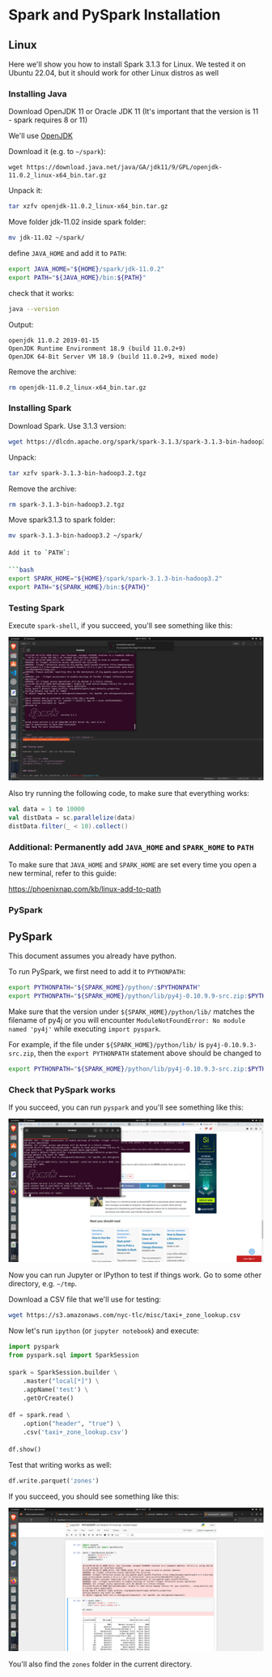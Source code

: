# Spark and PySpark Installation

## Linux

Here we'll show you how to install Spark 3.1.3 for Linux.
We tested it on Ubuntu 22.04, but it should work
for other Linux distros as well


### Installing Java

Download OpenJDK 11 or Oracle JDK 11 (It's important that the version is 11 - spark requires 8 or 11)

We'll use [OpenJDK](https://jdk.java.net/archive/)

Download it (e.g. to `~/spark`):

```
wget https://download.java.net/java/GA/jdk11/9/GPL/openjdk-11.0.2_linux-x64_bin.tar.gz
```

Unpack it:

```bash
tar xzfv openjdk-11.0.2_linux-x64_bin.tar.gz
```

Move folder jdk-11.02 inside spark folder:
```bash
mv jdk-11.02 ~/spark/
```

define `JAVA_HOME` and add it to `PATH`:

```bash
export JAVA_HOME="${HOME}/spark/jdk-11.0.2"
export PATH="${JAVA_HOME}/bin:${PATH}"
```

check that it works:

```bash
java --version
```

Output:

```
openjdk 11.0.2 2019-01-15
OpenJDK Runtime Environment 18.9 (build 11.0.2+9)
OpenJDK 64-Bit Server VM 18.9 (build 11.0.2+9, mixed mode)
```

Remove the archive:

```bash
rm openjdk-11.0.2_linux-x64_bin.tar.gz
```

### Installing Spark

Download Spark. Use 3.1.3 version:

```bash
wget https://dlcdn.apache.org/spark/spark-3.1.3/spark-3.1.3-bin-hadoop3.2.tgz
```

Unpack:

```bash
tar xzfv spark-3.1.3-bin-hadoop3.2.tgz
```

Remove the archive:

```bash
rm spark-3.1.3-bin-hadoop3.2.tgz
```

Move spark3.1.3 to spark folder:
```bash
mv spark-3.1.3-bin-hadoop3.2 ~/spark/

Add it to `PATH`:

```bash
export SPARK_HOME="${HOME}/spark/spark-3.1.3-bin-hadoop3.2"
export PATH="${SPARK_HOME}/bin:${PATH}"
```

### Testing Spark

Execute `spark-shell`, if you succeed, you'll see something like this:

![spark-install](../docs/spark-install.png)

Also try running the following code, to make sure that everything works:

```scala
val data = 1 to 10000
val distData = sc.parallelize(data)
distData.filter(_ < 10).collect()
```

### Additional: Permanently add `JAVA_HOME` and `SPARK_HOME` to `PATH`

To make sure that `JAVA_HOME` and `SPARK_HOME` are set every time you open a new terminal, refer to this guide:

https://phoenixnap.com/kb/linux-add-to-path


### PySpark


## PySpark

This document assumes you already have python.

To run PySpark, we first need to add it to `PYTHONPATH`:

```bash
export PYTHONPATH="${SPARK_HOME}/python/:$PYTHONPATH"
export PYTHONPATH="${SPARK_HOME}/python/lib/py4j-0.10.9.9-src.zip:$PYTHONPATH"
```

Make sure that the version under `${SPARK_HOME}/python/lib/` matches the filename of py4j or you will
encounter `ModuleNotFoundError: No module named 'py4j'` while executing `import pyspark`.

For example, if the file under `${SPARK_HOME}/python/lib/` is `py4j-0.10.9.3-src.zip`, then the
`export PYTHONPATH` statement above should be changed to

```bash
export PYTHONPATH="${SPARK_HOME}/python/lib/py4j-0.10.9.3-src.zip:$PYTHONPATH"
```

### Check that PySpark works

If you succeed, you can run `pyspark` and you'll see something like this:

![pyspark-install](../docs/pyspark.png)

Now you can run Jupyter or IPython to test if things work. Go to some other directory, e.g. `~/tmp`.

Download a CSV file that we'll use for testing:

```bash
wget https://s3.amazonaws.com/nyc-tlc/misc/taxi+_zone_lookup.csv
```

Now let's run `ipython` (or `jupyter notebook`) and execute:

```python
import pyspark
from pyspark.sql import SparkSession

spark = SparkSession.builder \
    .master("local[*]") \
    .appName('test') \
    .getOrCreate()

df = spark.read \
    .option("header", "true") \
    .csv('taxi+_zone_lookup.csv')

df.show()
```

Test that writing works as well:

```python
df.write.parquet('zones')
```

If you succeed, you should see something like this:

![pyspark-test](../docs/pyspark-jupyter.png)

You'll also find the `zones` folder in the current directory.
